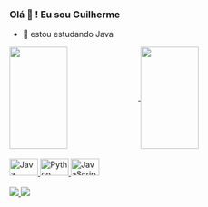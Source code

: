 ### Olá 🤙 ! Eu sou Guilherme

- 🌱 estou estudando Java

<div>
  <a href="https://github.com/guilhermemelolima">
    <img align="center" height="180em" width="45%" src="https://github-readme-stats.vercel.app/api?username=guilhermemelolima&show_icons=true&theme=tokyonight" />
    <img align="center" height="180em" width="45%" src="https://github-readme-stats.vercel.app/api/top-langs/?username=guilhermemelolima&layout=compact&theme=tokyonight" />
  </a>
</div>

<div style="display: inline_block" ><br>
  <a href="https://github.com/guilhermemelolima/algoritmos-java">
    <img alingn="center" height="30" width="50"  src="https://cdn.jsdelivr.net/gh/devicons/devicon/icons/java/java-plain.svg" alt="Java"/>
  </a>
  <a href=" https://github.com/guilhermemelolima/algoritmo-python">
    <img alingn="center" height="30" width="50" src="https://cdn.jsdelivr.net/gh/devicons/devicon/icons/python/python-original.svg" alt="Python" />
  </a>
  <a href="https://github.com/guilhermemelolima/algoritmos-javascript">
    <img  alingn="center" height="30" width="50" src="https://cdn.jsdelivr.net/gh/devicons/devicon/icons/javascript/javascript-plain.svg" alt="JavaScript" />
  </a>  
</div>   

<div><br>  
  <a href="mailto:limaguilherme.melo@gmail.com">
    <img src="https://img.shields.io/badge/Gmail-D14836?style=for-the-badge&logo=gmail&logoColor=white" />
  </a>
  <a href="https://br.linkedin.com/in/guilherme-melo-de-lima">
    <img src="https://img.shields.io/badge/LinkedIn-0077B5?style=for-the-badge&logo=linkedin&logoColor=white" />
  </a>
</div>
